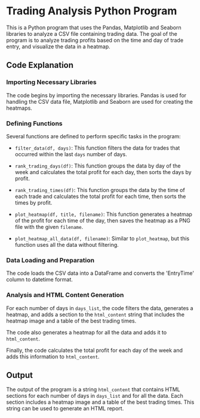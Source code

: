 # Trading Analysis Python Program

This is a Python program that uses the Pandas, Matplotlib and Seaborn libraries to analyze a CSV file containing trading data. The goal of the program is to analyze trading profits based on the time and day of trade entry, and visualize the data in a heatmap. 

## Code Explanation

### Importing Necessary Libraries

The code begins by importing the necessary libraries. Pandas is used for handling the CSV data file, Matplotlib and Seaborn are used for creating the heatmaps.

### Defining Functions

Several functions are defined to perform specific tasks in the program:

- `filter_data(df, days)`: This function filters the data for trades that occurred within the last `days` number of days.

- `rank_trading_days(df)`: This function groups the data by day of the week and calculates the total profit for each day, then sorts the days by profit.

- `rank_trading_times(df)`: This function groups the data by the time of each trade and calculates the total profit for each time, then sorts the times by profit.

- `plot_heatmap(df, title, filename)`: This function generates a heatmap of the profit for each time of the day, then saves the heatmap as a PNG file with the given `filename`.

- `plot_heatmap_all_data(df, filename)`: Similar to `plot_heatmap`, but this function uses all the data without filtering.

### Data Loading and Preparation

The code loads the CSV data into a DataFrame and converts the 'EntryTime' column to datetime format.

### Analysis and HTML Content Generation

For each number of days in `days_list`, the code filters the data, generates a heatmap, and adds a section to the `html_content` string that includes the heatmap image and a table of the best trading times.

The code also generates a heatmap for all the data and adds it to `html_content`.

Finally, the code calculates the total profit for each day of the week and adds this information to `html_content`.

## Output

The output of the program is a string `html_content` that contains HTML sections for each number of days in `days_list` and for all the data. Each section includes a heatmap image and a table of the best trading times. This string can be used to generate an HTML report.
